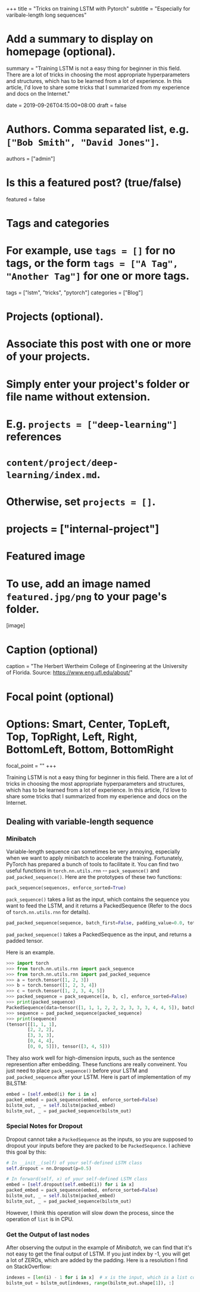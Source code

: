 +++
title = "Tricks on training LSTM with Pytorch"
subtitle = "Especially for varibale-length long sequences"

# Add a summary to display on homepage (optional).
summary = "Training LSTM is not a easy thing for beginner in this field. There are a lot of tricks in choosing the most appropriate hyperparameters and structures, which has to be learned from a lot of experience. In this article, I'd love to share some tricks that I summarized from my experience and docs on the Internet."

date = 2019-09-26T04:15:00+08:00
draft = false

# Authors. Comma separated list, e.g. `["Bob Smith", "David Jones"]`.
authors = ["admin"]

# Is this a featured post? (true/false)
featured = false

# Tags and categories
# For example, use `tags = []` for no tags, or the form `tags = ["A Tag", "Another Tag"]` for one or more tags.
tags = ["lstm", "tricks", "pytorch"]
categories = ["Blog"]

# Projects (optional).
#   Associate this post with one or more of your projects.
#   Simply enter your project's folder or file name without extension.
#   E.g. `projects = ["deep-learning"]` references 
#   `content/project/deep-learning/index.md`.
#   Otherwise, set `projects = []`.
# projects = ["internal-project"]

# Featured image
# To use, add an image named `featured.jpg/png` to your page's folder. 
[image]
  # Caption (optional)
  caption = "The Herbert Wertheim College of Engineering at the University of Florida. Source: https://www.eng.ufl.edu/about/"

  # Focal point (optional)
  # Options: Smart, Center, TopLeft, Top, TopRight, Left, Right, BottomLeft, Bottom, BottomRight
  focal_point = ""
+++

Training LSTM is not a easy thing for beginner in this field. There are a lot of tricks in choosing the most appropriate hyperparameters and structures, which has to be learned from a lot of experience. In this article, I'd love to share some tricks that I summarized from my experience and docs on the Internet.

## Dealing with variable-length sequence

### Minibatch
Variable-length sequence can sometimes be very annoying, especially when we want to apply minibatch to accelerate the training. Fortunately, PyTorch has prepared a bunch of tools to facilitate it. You can find two useful functions in `torch.nn.utils.rnn` -- `pack_sequence()` and `pad_packed_sequence()`. Here are the prototypes of these two functions:
```python
pack_sequence(sequences, enforce_sorted=True)
```
`pack_sequence()` takes a list as the input, which contains the sequence you want to feed the LSTM, and it returns a PackedSequence (Refer to the docs of `torch.nn.utils.rnn` for details).
```python
pad_packed_sequence(sequence, batch_first=False, padding_value=0.0, total_length=None)
```
`pad_packed_sequence()` takes a PackedSequence as the input, and returns a padded tensor.

Here is an example.
```python
>>> import torch
>>> from torch.nn.utils.rnn import pack_sequence
>>> from torch.nn.utils.rnn import pad_packed_sequence
>>> a = torch.tensor([1, 2, 3])
>>> b = torch.tensor([1, 2, 3, 4])
>>> c = torch.tensor([1, 2, 3, 4, 5])
>>> packed_sequence = pack_sequence([a, b, c], enforce_sorted=False)
>>> print(packed_sequence)
PackedSequence(data=tensor([1, 1, 1, 2, 2, 2, 3, 3, 3, 4, 4, 5]), batch_sizes=tensor([3, 3, 3, 2, 1]), sorted_indices=tensor([2, 1, 0]), unsorted_indices=tensor([2, 1, 0]))
>>> sequence = pad_packed_sequence(packed_sequence)
>>> print(sequence)
(tensor([[1, 1, 1],
        [2, 2, 2],
        [3, 3, 3],
        [0, 4, 4],
        [0, 0, 5]]), tensor([3, 4, 5]))
```
They also work well for high-dimension inputs, such as the sentence represention after embedding.
These functions are really conveinent. You just need to place `pack_sequence()` before your LSTM and `pad_packed_sequence` after your LSTM. Here is part of implementation of my BiLSTM:
```python
embed = [self.embed(i) for i in x]
packed_embed = pack_sequence(embed, enforce_sorted=False)
bilstm_out, _ = self.bilstm(packed_embed)
bilstm_out, _ = pad_packed_sequence(bilstm_out)
```
### Special Notes for Dropout
Dropout cannot take a `PackedSequence` as the inputs, so you are supposed to dropout your inputs before they are packed to be `PackedSequence`. I achieve this goal by this:
```python
# In __init__(self) of your self-defined LSTM class
self.dropout = nn.Dropout(p=0.5)

# In forward(self, x) of your self-defined LSTM class
embed = [self.dropout(self.embed(i)) for i in x]
packed_embed = pack_sequence(embed, enforce_sorted=False)
bilstm_out, _ = self.bilstm(packed_embed)
bilstm_out, _ = pad_packed_sequence(bilstm_out)
```
However, I think this operation will slow down the process, since the operation of `list` is in CPU.

### Get the Output of last nodes
After observing the output in the example of *Minibatch*, we can find that it's not easy to get the final output of LSTM. If you just index by -1, you will get a lot of ZEROs, which are added by the padding. Here is a resolution I find on StackOverflow:
```python
indexes = [len(i) - 1 for i in x]  # x is the input, which is a list contains sentence embeddings in a batch
bilstm_out = bilstm_out[indexes, range(bilstm_out.shape[1]), :]
```